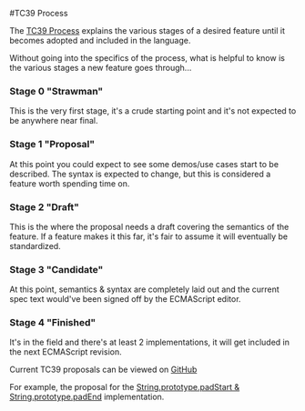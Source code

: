 #TC39 Process

The [TC39 Process](https://tc39.github.io/process-document/, "TC39 Process document") explains the various stages of a desired feature until it becomes adopted and included in the language.

Without going into the specifics of the process, what is helpful to know is the various stages a new feature goes through...

### Stage 0 "Strawman"
This is the very first stage, it's a crude starting point and it's not expected to be anywhere near final.

### Stage 1 "Proposal"
At this point you could expect to see some demos/use cases start to be described. The syntax is expected to change, but this is considered a feature worth spending time on.

### Stage 2 "Draft"
This is the where the proposal needs a draft covering the semantics of the feature. If a feature makes it this far, it's fair to assume it will eventually be standardized.

### Stage 3 "Candidate"
At this point, semantics & syntax are completely laid out and the current spec text would've been signed off by the ECMAScript editor.

### Stage 4 "Finished"
It's in the field and there's at least 2 implementations, it will get included in the next ECMAScript revision.


Current TC39 proposals can be viewed on [GitHub](https://github.com/tc39/proposals)


For example, the proposal for the [String.prototype.padStart & String.prototype.padEnd](https://github.com/tc39/proposal-string-pad-start-end) implementation.
